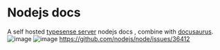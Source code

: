 # Nodejs docs
A self hosted [typesense server](https://typesense.org/) nodejs docs , combine with [docusaurus](https://docusaurus.io/).
![image](https://user-images.githubusercontent.com/8329204/139385458-4580cf14-8b1c-4ae6-9e24-96521f540f46.png)
![image](https://user-images.githubusercontent.com/8329204/139385518-1a5be06b-9239-469f-bbbe-499250ddf4e2.png)
https://github.com/nodejs/node/issues/36412
